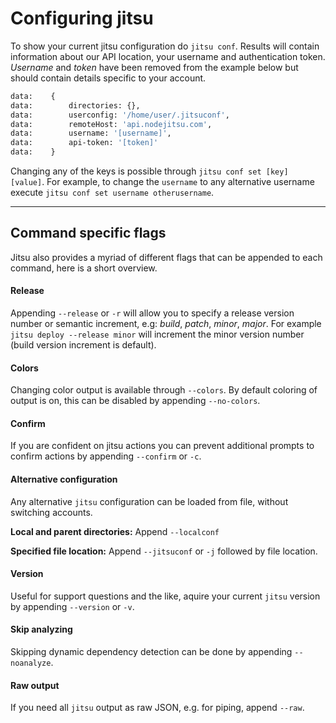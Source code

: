 # Configuring jitsu

To show your current jitsu configuration do `jitsu conf`. Results will contain
information about our API location, your username and authentication token.
*Username* and *token* have been removed from the example below but should
contain details specific to your account.

```bash
data:    {
data:        directories: {},
data:        userconfig: '/home/user/.jitsuconf',
data:        remoteHost: 'api.nodejitsu.com',
data:        username: '[username]',
data:        api-token: '[token]'
data:    }
```

Changing any of the keys is possible through `jitsu conf set [key] [value]`.
For example, to change the `username` to any alternative username execute
`jitsu conf set username otherusername`.

---

## Command specific flags

Jitsu also provides a myriad of different flags that can be appended to each
command, here is a short overview.

#### Release

Appending `--release` or `-r` will allow you to specify a release version
number or semantic increment, e.g: *build*, *patch*, *minor*, *major*. For
example `jitsu deploy --release minor` will increment the minor version number
(build version increment is default).

#### Colors

Changing color output is available through `--colors`. By default coloring of
output is on, this can be disabled by appending `--no-colors`.

#### Confirm

If you are confident on jitsu actions you can prevent additional prompts to
confirm actions by appending `--confirm` or `-c`.

#### Alternative configuration

Any alternative `jitsu` configuration can be loaded from file, without switching
accounts.

**Local and parent directories:** Append `--localconf`

**Specified file location:** Append `--jitsuconf` or `-j` followed by file location.

#### Version

Useful for support questions and the like, aquire your current `jitsu` version
by appending `--version` or `-v`.

#### Skip analyzing

Skipping dynamic dependency detection can be done by appending `--noanalyze`.

#### Raw output

If you need all `jitsu` output as raw JSON, e.g. for piping, append `--raw`.

[meta:title]: <> (Configuration)
